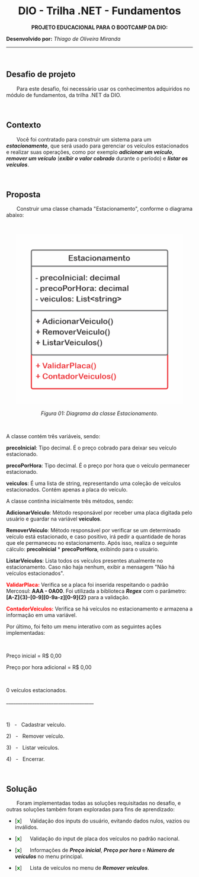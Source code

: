 <h1 align="center" >DIO - Trilha .NET - Fundamentos</h1>

<p align="center"><b>PROJETO EDUCACIONAL PARA O BOOTCAMP DA DIO: </b>

**Desenvolvido por:** _Thiago de Oliveira Miranda_

</p>

---

<br>

## **Desafio de projeto**

&emsp;&emsp;Para este desafio, foi necessário usar os conhecimentos adquiridos no módulo de fundamentos, da trilha .NET da DIO.

<br>

## **Contexto**

&emsp;&emsp;Você foi contratado para construir um sistema para um **_estacionamento_**, que será usado para gerenciar os veículos estacionados e realizar suas operações, como por exemplo **_adicionar um veículo_**, **_remover um veículo_** (**_exibir o valor cobrado_** durante o período) e **_listar os veículos_**.

<br>

## **Proposta**

&emsp;&emsp;Construir uma classe chamada "Estacionamento", conforme o diagrama abaixo:

<br>
<p align="center"><img width="450" src="diagrama_classe_estacionamento_modificado.png"/></p>

<p align="center"><i>Figura 01: Diagrama da classe Estacionamento.</i></p>

<br>

A classe contém três variáveis, sendo:

**precoInicial**: Tipo decimal. É o preço cobrado para deixar seu veículo estacionado.

**precoPorHora**: Tipo decimal. É o preço por hora que o veículo permanecer estacionado.

**veiculos**: É uma lista de string, representando uma coleção de veículos estacionados. Contém apenas a placa do veículo.

A classe continha inicialmente três métodos, sendo:

**AdicionarVeiculo**: Método responsável por receber uma placa digitada pelo usuário e guardar na variável **veiculos**.

**RemoverVeiculo**: Método responsável por verificar se um determinado veículo está estacionado, e caso positivo, irá pedir a quantidade de horas que ele permaneceu no estacionamento. Após isso, realiza o seguinte cálculo: **precoInicial** \* **precoPorHora**, exibindo para o usuário.

**ListarVeiculos**: Lista todos os veículos presentes atualmente no estacionamento. Caso não haja nenhum, exibir a mensagem "Não há veículos estacionados".

<span style="color: red;">**ValidarPlaca:**</span> Verifica se a placa foi inserida respeitando o padrão Mercosul: **AAA - 0A00**. Foi utilizada a biblioteca **_Regex_** com o parâmetro: **[A-Z]{3}-[0-9][0-9a-z][0-9]{2}** para a validação.

<span style="color: red;">**ContadorVeiculos:**</span> Verifica se há veículos no estacionamento e armazena a informação em uma variável.

Por último, foi feito um menu interativo com as seguintes ações implementadas:

<br>

Preço inicial = R$ 0,00

Preço por hora adicional = R$ 0,00

<br>

0 veículos estacionados.

<p>_____________________________________</p>

<br>

<p>1) &nbsp; - &nbsp; Cadastrar veículo.</p>
<p>2) &nbsp; - &nbsp; Remover veículo.</p>
<p>3) &nbsp; - &nbsp; Listar veículos.</p>
<p>4) &nbsp; - &nbsp; Encerrar.</p>

<br>

## Solução

&emsp;&emsp;Foram implementadas todas as soluções requisitadas no desafio, e outras soluções também foram exploradas para fins de aprendizado:

- [<span style="color: green;">**x**</span>] &emsp; Validação dos inputs do usuário, evitando dados nulos, vazios ou inválidos.

- [<span style="color: green;">**x**</span>] &emsp; Validação do input de placa dos veículos no padrão nacional.

- [<span style="color: green;">**x**</span>] &emsp; Informações de **_Preço inicial_**, **_Preço por hora_** e **_Número de veículos_** no menu principal.

* [<span style="color: green;">**x**</span>] &emsp; Lista de veículos no menu de **_Remover veículos_**.
